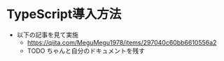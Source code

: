 # TypeScript導入方法
- 以下の記事を見て実施
  - https://qiita.com/MeguMegu1978/items/297040c60bb6610556a2
  - TODO ちゃんと自分のドキュメントを残す
